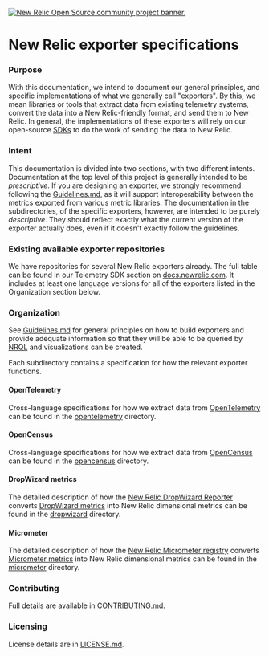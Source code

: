 <a href="https://opensource.newrelic.com/oss-category/#community-project"><picture><source media="(prefers-color-scheme: dark)" srcset="https://github.com/newrelic/opensource-website/raw/main/src/images/categories/dark/Community_Project.png"><source media="(prefers-color-scheme: light)" srcset="https://github.com/newrelic/opensource-website/raw/main/src/images/categories/Community_Project.png"><img alt="New Relic Open Source community project banner." src="https://github.com/newrelic/opensource-website/raw/main/src/images/categories/Community_Project.png"></picture></a>

# New Relic exporter specifications

### Purpose
With this documentation, we intend to document our general principles, and specific implementations of what we generally
call "exporters". By this, we mean libraries or tools that extract data from existing telemetry systems, convert the
data into a New Relic-friendly format, and send them to New Relic. In general, the implementations of these exporters
will rely on our open-source [SDKs](https://docs.newrelic.com/docs/data-ingest-apis/get-data-new-relic/new-relic-sdks/telemetry-sdks-send-custom-telemetry-data-new-relic) to do the work of sending the data to New Relic.

### Intent
This documentation is divided into two sections, with two different intents. Documentation at the top level of this project
is generally intended to be _prescriptive_. If you are designing an exporter, we strongly recommend following
the [Guidelines.md](Guidelines.md), as it will support interoperability between the metrics exported from various metric libraries. 
The documentation in the subdirectories, of the specific exporters, however, are intended to be purely _descriptive_. They should reflect exactly what the current version of the exporter actually does, even if it doesn't exactly follow the guidelines. 

### Existing available exporter repositories

We have repositories for several New Relic exporters already. The full table can be found in our Telemetry SDK section 
on [docs.newrelic.com](https://docs.newrelic.com/docs/data-ingest-apis/get-data-new-relic/new-relic-sdks/telemetry-sdks-send-custom-telemetry-data-new-relic#external-data).  It includes at least one language versions 
for all of the exporters listed in the Organization section below.

### Organization
See [Guidelines.md](Guidelines.md) for general principles on how to build exporters and
provide adequate information so that they will be able to be queried by [NRQL](https://docs.newrelic.com/docs/query-data/nrql-new-relic-query-language/getting-started/introduction-nrql) and visualizations can be created.

Each subdirectory contains a specification for how the relevant exporter functions.

#### OpenTelemetry
Cross-language specifications for how we extract data from [OpenTelemetry](https://opentelemetry.io/) can be found in the
[opentelemetry](opentelemetry) directory.

#### OpenCensus
Cross-language specifications for how we extract data from [OpenCensus](https://opencensus.io/) can be found in the
[opencensus](opencensus) directory.

#### DropWizard metrics
The detailed description of how the [New Relic DropWizard Reporter](https://github.com/newrelic/dropwizard-metrics-newrelic)
converts [DropWizard metrics](https://metrics.dropwizard.io) into New Relic dimensional metrics
can be found in the [dropwizard](dropwizard) directory.

#### Micrometer
The detailed description of how the [New Relic Micrometer registry](https://github.com/newrelic/micrometer-registry-newrelic)
converts [Micrometer metrics](https://micrometer.io/) into New Relic dimensional metrics
can be found in the [micrometer](micrometer) directory.

### Contributing
Full details are available in [CONTRIBUTING.md](CONTRIBUTING.md).

### Licensing
License details are in [LICENSE.md](LICENSE.md).
